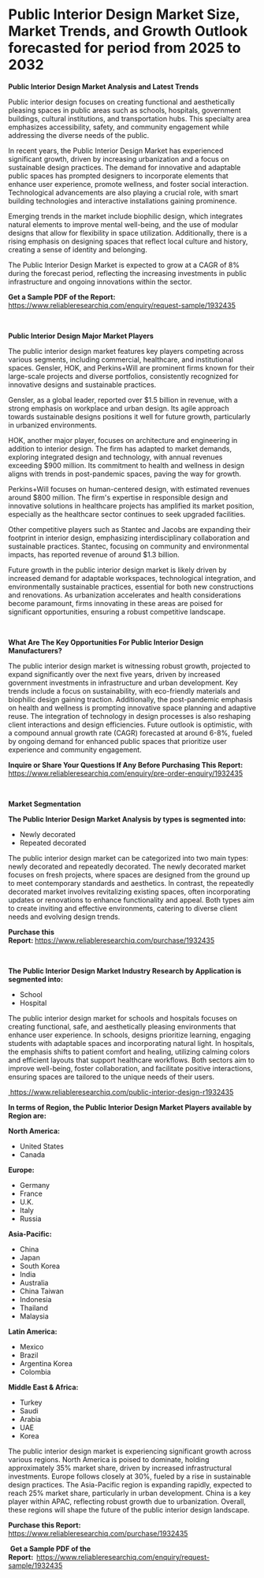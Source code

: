 <p><h1>Public Interior Design Market Size, Market Trends, and Growth Outlook forecasted for period from 2025 to 2032</h1></p><p><strong>Public Interior Design Market Analysis and Latest Trends</strong></p>
<p><p>Public interior design focuses on creating functional and aesthetically pleasing spaces in public areas such as schools, hospitals, government buildings, cultural institutions, and transportation hubs. This specialty area emphasizes accessibility, safety, and community engagement while addressing the diverse needs of the public. </p><p>In recent years, the Public Interior Design Market has experienced significant growth, driven by increasing urbanization and a focus on sustainable design practices. The demand for innovative and adaptable public spaces has prompted designers to incorporate elements that enhance user experience, promote wellness, and foster social interaction. Technological advancements are also playing a crucial role, with smart building technologies and interactive installations gaining prominence.</p><p>Emerging trends in the market include biophilic design, which integrates natural elements to improve mental well-being, and the use of modular designs that allow for flexibility in space utilization. Additionally, there is a rising emphasis on designing spaces that reflect local culture and history, creating a sense of identity and belonging. </p><p>The Public Interior Design Market is expected to grow at a CAGR of 8% during the forecast period, reflecting the increasing investments in public infrastructure and ongoing innovations within the sector.</p></p>
<p><strong>Get a Sample PDF of the Report:&nbsp;</strong> <a href="https://www.reliableresearchiq.com/enquiry/request-sample/1932435?utm_campaign=2456&utm_medium=2&utm_source=Github&utm_content=ia&utm_term=19042025&utm_id=public-interior-design">https://www.reliableresearchiq.com/enquiry/request-sample/1932435</a></p>
<p>&nbsp;</p>
<p><strong>Public Interior Design Major Market Players</strong></p>
<p><p>The public interior design market features key players competing across various segments, including commercial, healthcare, and institutional spaces. Gensler, HOK, and Perkins+Will are prominent firms known for their large-scale projects and diverse portfolios, consistently recognized for innovative designs and sustainable practices. </p><p>Gensler, as a global leader, reported over $1.5 billion in revenue, with a strong emphasis on workplace and urban design. Its agile approach towards sustainable designs positions it well for future growth, particularly in urbanized environments. </p><p>HOK, another major player, focuses on architecture and engineering in addition to interior design. The firm has adapted to market demands, exploring integrated design and technology, with annual revenues exceeding $900 million. Its commitment to health and wellness in design aligns with trends in post-pandemic spaces, paving the way for growth.</p><p>Perkins+Will focuses on human-centered design, with estimated revenues around $800 million. The firm's expertise in responsible design and innovative solutions in healthcare projects has amplified its market position, especially as the healthcare sector continues to seek upgraded facilities.</p><p>Other competitive players such as Stantec and Jacobs are expanding their footprint in interior design, emphasizing interdisciplinary collaboration and sustainable practices. Stantec, focusing on community and environmental impacts, has reported revenue of around $1.3 billion. </p><p>Future growth in the public interior design market is likely driven by increased demand for adaptable workspaces, technological integration, and environmentally sustainable practices, essential for both new constructions and renovations. As urbanization accelerates and health considerations become paramount, firms innovating in these areas are poised for significant opportunities, ensuring a robust competitive landscape.</p></p>
<p>&nbsp;</p>
<p><strong>What Are The Key Opportunities For Public Interior Design Manufacturers?</strong></p>
<p><p>The public interior design market is witnessing robust growth, projected to expand significantly over the next five years, driven by increased government investments in infrastructure and urban development. Key trends include a focus on sustainability, with eco-friendly materials and biophilic design gaining traction. Additionally, the post-pandemic emphasis on health and wellness is prompting innovative space planning and adaptive reuse. The integration of technology in design processes is also reshaping client interactions and design efficiencies. Future outlook is optimistic, with a compound annual growth rate (CAGR) forecasted at around 6-8%, fueled by ongoing demand for enhanced public spaces that prioritize user experience and community engagement.</p></p>
<p><strong>Inquire or Share Your Questions If Any Before Purchasing This Report:</strong> <a href="https://www.reliableresearchiq.com/enquiry/pre-order-enquiry/1932435?utm_campaign=2456&utm_medium=2&utm_source=Github&utm_content=ia&utm_term=19042025&utm_id=public-interior-design">https://www.reliableresearchiq.com/enquiry/pre-order-enquiry/1932435</a></p>
<p>&nbsp;</p>
<p><strong>Market Segmentation</strong></p>
<p><strong>The Public Interior Design Market Analysis by types is segmented into:</strong></p>
<p><ul><li>Newly decorated</li><li>Repeated decorated</li></ul></p>
<p><p>The public interior design market can be categorized into two main types: newly decorated and repeatedly decorated. The newly decorated market focuses on fresh projects, where spaces are designed from the ground up to meet contemporary standards and aesthetics. In contrast, the repeatedly decorated market involves revitalizing existing spaces, often incorporating updates or renovations to enhance functionality and appeal. Both types aim to create inviting and effective environments, catering to diverse client needs and evolving design trends.</p></p>
<p><strong>Purchase this Report:&nbsp;</strong><a href="https://www.reliableresearchiq.com/purchase/1932435?utm_campaign=2456&utm_medium=2&utm_source=Github&utm_content=ia&utm_term=19042025&utm_id=public-interior-design">https://www.reliableresearchiq.com/purchase/1932435</a></p>
<p>&nbsp;</p>
<p><strong>The Public Interior Design Market Industry Research by Application is segmented into:</strong></p>
<p><ul><li>School</li><li>Hospital</li></ul></p>
<p><p>The public interior design market for schools and hospitals focuses on creating functional, safe, and aesthetically pleasing environments that enhance user experience. In schools, designs prioritize learning, engaging students with adaptable spaces and incorporating natural light. In hospitals, the emphasis shifts to patient comfort and healing, utilizing calming colors and efficient layouts that support healthcare workflows. Both sectors aim to improve well-being, foster collaboration, and facilitate positive interactions, ensuring spaces are tailored to the unique needs of their users.</p></p>
<p><a href="https://www.reliableresearchiq.com/public-interior-design-r1932435?utm_campaign=2456&utm_medium=2&utm_source=Github&utm_content=ia&utm_term=19042025&utm_id=public-interior-design">&nbsp;https://www.reliableresearchiq.com/public-interior-design-r1932435</a></p>
<p><strong>In terms of Region, the Public Interior Design Market Players available by Region are:</strong></p>
<p>
    <p> <strong> North America: </strong>
        <ul>
            <li>United States</li>
            <li>Canada</li>
        </ul>
        </p> 
    <p> <strong> Europe: </strong>
        <ul>
            <li>Germany</li>
            <li>France</li>
            <li>U.K.</li>
            <li>Italy</li>
            <li>Russia</li>
        </ul>
        </p> 
    <p> <strong> Asia-Pacific: </strong>
        <ul>
            <li>China</li>
            <li>Japan</li>
            <li>South Korea</li>
            <li>India</li>
            <li>Australia</li>
            <li>China Taiwan</li>
            <li>Indonesia</li>
            <li>Thailand</li>
            <li>Malaysia</li>
        </ul>
        </p> 
    <p> <strong> Latin America: </strong>
        <ul>
            <li>Mexico</li>
            <li>Brazil</li>
            <li>Argentina Korea</li>
            <li>Colombia</li>
        </ul>
        </p> 
    <p> <strong> Middle East & Africa: </strong>
        <ul>
            <li>Turkey</li>
            <li>Saudi</li>
            <li>Arabia</li>
            <li>UAE</li>
            <li>Korea</li>
        </ul>
    </p>
    </p>
<p><p>The public interior design market is experiencing significant growth across various regions. North America is poised to dominate, holding approximately 35% market share, driven by increased infrastructural investments. Europe follows closely at 30%, fueled by a rise in sustainable design practices. The Asia-Pacific region is expanding rapidly, expected to reach 25% market share, particularly in urban development. China is a key player within APAC, reflecting robust growth due to urbanization. Overall, these regions will shape the future of the public interior design landscape.</p></p>
<p><strong>Purchase this Report: </strong><a href="https://www.reliableresearchiq.com/purchase/1932435?utm_campaign=2456&utm_medium=2&utm_source=Github&utm_content=ia&utm_term=19042025&utm_id=public-interior-design">https://www.reliableresearchiq.com/purchase/1932435</a></p>
<p>&nbsp;<strong>Get a Sample PDF of the Report:&nbsp;&nbsp;</strong><a href="https://www.reliableresearchiq.com/enquiry/request-sample/1932435?utm_campaign=2456&utm_medium=2&utm_source=Github&utm_content=ia&utm_term=19042025&utm_id=public-interior-design">https://www.reliableresearchiq.com/enquiry/request-sample/1932435</a></p>
<p><strong></strong></p>
<p><p></p><p></p><p></p></p>